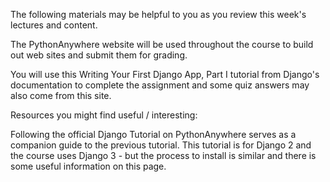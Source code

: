 The following materials may be helpful to you as you review this week's lectures and content.

The 
PythonAnywhere
 website will be used throughout the course to build out web sites and submit them for grading.

You will use this 
Writing Your First Django App, Part I tutorial
 from Django's documentation to complete the assignment and some quiz answers may also come from this site.

Resources you might find useful / interesting:

Following the official Django Tutorial on PythonAnywhere
 serves as a companion guide to the previous tutorial. This tutorial is for Django 2 and the course uses Django 3 - but the process to install is similar and there is some useful information on this page.


